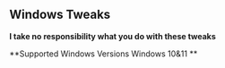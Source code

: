 ## Windows Tweaks

**I take no responsibility what you do with these tweaks**



**Supported Windows Versions
Windows 10&11
**
